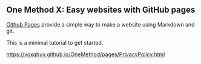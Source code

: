 ## One Method X: Easy websites with GitHub pages

[Github Pages](https://pages.github.com) provide a simple way to make a
website using Markdown and git.

This is a minimal tutorial to get started.

https://voxqhuy.github.io/OneMethod/pages/PrivacyPolicy.html
